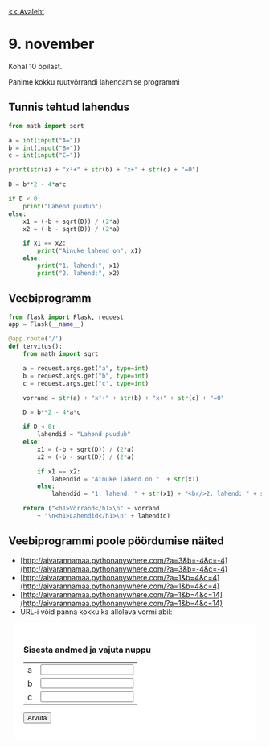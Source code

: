 [<< Avaleht](/)

<style>
.pre {
    font-family: monospace;
    white-space: pre;
}

aside.notice {
    background-color:#fffed6;
    border-color: black;
    border-width: 1px;
    padding: 10px;
    margin-bottom: 20px;
}

</style>

# 9. november 

Kohal 10 õpilast.

Panime kokku ruutvõrrandi lahendamise programmi

## Tunnis tehtud lahendus

```python
from math import sqrt

a = int(input("A="))
b = int(input("B="))
c = int(input("C="))

print(str(a) + "x²+" + str(b) + "x+" + str(c) + "=0")

D = b**2 - 4*a*c

if D < 0:
    print("Lahend puudub")
else:
    x1 = (-b + sqrt(D)) / (2*a)
    x2 = (-b - sqrt(D)) / (2*a)

    if x1 == x2:
        print("Ainuke lahend on", x1)
    else:
        print("1. lahend:", x1)
        print("2. lahend:", x2)
```

## Veebiprogramm

```python
from flask import Flask, request
app = Flask(__name__)

@app.route('/')
def tervitus():
    from math import sqrt

    a = request.args.get("a", type=int)
    b = request.args.get("b", type=int)
    c = request.args.get("c", type=int)

    vorrand = str(a) + "x²+" + str(b) + "x+" + str(c) + "=0"

    D = b**2 - 4*a*c

    if D < 0:
        lahendid = "Lahend puudub"
    else:
        x1 = (-b + sqrt(D)) / (2*a)
        x2 = (-b - sqrt(D)) / (2*a)

        if x1 == x2:
            lahendid = "Ainuke lahend on "  + str(x1)
        else:
            lahendid = "1. lahend: " + str(x1) + "<br/>2. lahend: " + str(x2)

    return ("<h1>Võrrand</h1>\n" + vorrand
        + "\n<h1>Lahendid</h1>\n" + lahendid)

```

## Veebiprogrammi poole pöördumise näited

* [http://aivarannamaa.pythonanywhere.com/?a=3&b=-4&c=-4](http://aivarannamaa.pythonanywhere.com/?a=3&b=-4&c=-4)
* [http://aivarannamaa.pythonanywhere.com/?a=1&b=4&c=4](http://aivarannamaa.pythonanywhere.com/?a=1&b=4&c=4)
* [http://aivarannamaa.pythonanywhere.com/?a=1&b=4&c=14](http://aivarannamaa.pythonanywhere.com/?a=1&b=4&c=14)
* URL-i võid panna kokku ka alloleva vormi abil:

<div style="background-color:white; padding:20px; margin:10px">
<h3>Sisesta andmed ja vajuta nuppu</h3>
<form action="https://aivarannamaa.pythonanywhere.com/">
  <table border="0">
  <tr><td>a</td><td><input type="number" name="a"></td></tr>
  <tr><td>b</td><td><input type="number" name="b"></td></tr>
  <tr><td>c</td><td><input type="number" name="c"></td></tr>
  </table>
  <input type="submit" value="Arvuta">
</form> 
</div>


